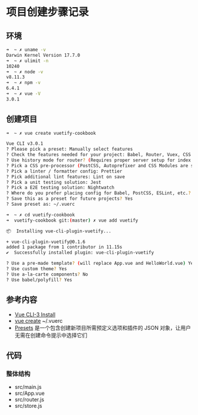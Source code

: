 # 项目创建步骤记录

## 环境

```bash
➜  ~ ✗ uname -v
Darwin Kernel Version 17.7.0
➜  ~ ✗ ulimit -n
10240
➜  ~ ✗ node -v
v8.11.3
➜  ~ ✗ npm -v
6.4.1
➜  ~ ✗ vue -V
3.0.1
```

## 创建项目

```bash
➜  ~ ✗ vue create vuetify-cookbook

Vue CLI v3.0.1
? Please pick a preset: Manually select features
? Check the features needed for your project: Babel, Router, Vuex, CSS Pre-processors, Linter, Unit, E2E
? Use history mode for router? (Requires proper server setup for index fallback in production) Yes
? Pick a CSS pre-processor (PostCSS, Autoprefixer and CSS Modules are supported by default): Stylus
? Pick a linter / formatter config: Prettier
? Pick additional lint features: Lint on save
? Pick a unit testing solution: Jest
? Pick a E2E testing solution: Nightwatch
? Where do you prefer placing config for Babel, PostCSS, ESLint, etc.? In package.json
? Save this as a preset for future projects? Yes
? Save preset as: ~/.vuerc

➜  ~ ✗ cd vuetify-cookbook
➜  vuetify-cookbook git:(master) ✗ vue add vuetify

📦  Installing vue-cli-plugin-vuetify...

+ vue-cli-plugin-vuetify@0.1.6
added 1 package from 1 contributor in 11.15s
✔  Successfully installed plugin: vue-cli-plugin-vuetify

? Use a pre-made template? (will replace App.vue and HelloWorld.vue) Yes
? Use custom theme? Yes
? Use a-la-carte components? No
? Use babel/polyfill? Yes
```

## 参考内容

- [Vue CLI-3 Install](https://vuetifyjs.com/zh-Hans/getting-started/quick-start#vue-cli-3)
- [vue create](https://cli.vuejs.org/guide/creating-a-project.html#vue-create) ~/.vuerc
- [Presets](https://cli.vuejs.org/guide/plugins-and-presets.html#presets) 是一个包含创建新项目所需预定义选项和插件的 JSON 对象，让用户无需在创建命令提示中选择它们

## 代码

### 整体结构

- src/main.js
- src/App.vue
- src/router.js
- src/store.js